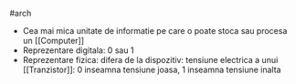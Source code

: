 #arch 
- Cea mai mica unitate de informatie pe care o poate stoca sau procesa un [[Computer]]
- Reprezentare digitala: 0 sau 1 
- Reprezentare fizica: difera de la dispozitiv: tensiune electrica a unui [[Tranzistor]]: 0 inseamna tensiune joasa, 1 inseamna tensiune inalta